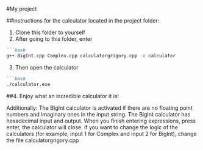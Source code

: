 #My project

##instructions for the calculator located in the project folder:
1. Clone this folder to yourself
2. After going to this folder, enter 
```markdown
```bash
g++ BigInt.cpp Complex.cpp calculatorgrigory.cpp -o calculator
```
3. Then open the calculator
```markdown
```bash
./calculator.exe
```

##4. Enjoy what an incredible calculator it is!

Additionally:
The BIgInt calculator is activated if there are no floating point numbers and imaginary ones in the input string. 
The BigInt calculator has hexadecimal input and output.
When you finish entering expressions, press enter, the calculator will close.
if you want to change the logic of the calculators (for example, input 1 for Complex and input 2 for BigInt), change the file calculatorgrigory.cpp
